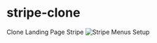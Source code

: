 # stripe-clone
 Clone Landing Page Stripe
![Stripe Menus Setup](https://user-images.githubusercontent.com/61843530/226188020-fb3e1f86-e9e1-4d70-93cf-2fe75fa8b5d5.png)
